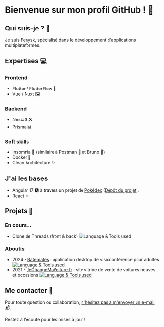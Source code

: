 # Bienvenue sur mon profil GitHub ! 👋

## Qui suis-je ? 🤔

Je suis Fenysk, spécialisé dans le développement d'applications multiplateformes.

## Expertises 💻

### Frontend
- Flutter / FlutterFlow 📱
- Vue / Nuxt 🖼️

### Backend
- NestJS 🛠️
- Prisma 📊

### Soft skills
- Insomnia 🌙 (similaire à Postman 🚀 et Bruno 🐶)
- Docker 🐳
- Clean Architecture ✨


## J'ai les bases
- Angular 17 🅰️ à travers un projet de [Pokédex](https://pokedex-by-fenysk.vercel.app/)
  ([Dépôt du projet](https://github.com/Fenysk/ng-pokemon-app)).
- React ⚛️

## Projets 🚀

### En cours...
- Clone de [Threads](https://threads.net) ([front](https://github.com/Fenysk/threads_clone_frontend) & [back](https://github.com/Fenysk/threads_clone_backend)) [![Language & Tools used](https://skillicons.dev/icons?i=flutter,dart,nestjs,ts,prisma,vercel)](https://skillicons.dev)

### Aboutis

- 2024 - [Batemates](https://batemates.app) : application desktop de visioconférence pour adultes [![Language & Tools used](https://skillicons.dev/icons?i=flutter,dart,windows,apple)](https://skillicons.dev)
- 2021 - [JeChangeMaVoiture.fr](https://JeChangeMaVoiture.fr) : site vitrine de vente de voitures neuves et occasions [![Language & Tools used](https://skillicons.dev/icons?i=html,css,javascript)](https://skillicons.dev)

## Me contacter 📧

Pour toute question ou collaboration, [n'hésitez pas à m'envoyer un e-mail](mailto:alexis@gailleton.fr) 📬.

Restez à l'écoute pour les mises à jour !
